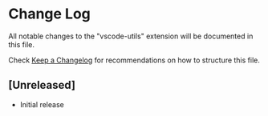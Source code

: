 # Change Log
All notable changes to the "vscode-utils" extension will be documented in this file.

Check [Keep a Changelog](http://keepachangelog.com/) for recommendations on how to structure this file.

## [Unreleased]
- Initial release